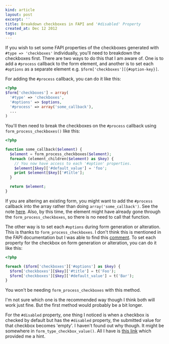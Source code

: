 ```yaml
---
kind: article
layout: post
excerpt: ''
title: Breakdown checkboxes in FAPI and '#disabled' Property
created_at: Dec 12 2012
tags: 
---
```

If you wish to set some FAPI properties of the checkboxes generated with `#type => 'checkboxes'` individually, you'll need to breakdown the checkboxes first. There are two ways to do this that I am aware of. One is to add a `#process` callback to the form element, and another is to set each `#options` as a separate element e.g. `$form['checkboxes'][{#option-key}]`.

For adding the `#process` callback, you can do it like this:

~~~ php
<?php
$form['checkboxes'] = array(
  '#type' => 'checkboxes',
  '#options' => $options,
  '#process' => array('some_callback'),
  ...
)
~~~

You'll then need to break the checkboxes on the `#process` callback using `form_process_checkboxes()` like this:

~~~ php
<?php

function some_callback($element) {
  $element = form_process_checkboxes($element);
  foreach (element_children($element) as $key) {
    // You now have access to each '#option' properties.
    $element[$key]['#default_value'] = 'foo';
    print $element[$key]['#title'];
  }

  return $element;
}
~~~

If you are altering an existing form, you might want to add the `#process` callback into the array rather than doing `array('some_callback')`. See the note [here](http://api.drupal.org/api/drupal/developer%21topics%21forms_api_reference.html/7#process). Also, by this time, the element might have already gone through the `form_process_checkboxes`, so there is no need to call that function.

The other way is to set each `#options` during form generation or alteration. This is thanks to `form_process_checkboxes`. I don't think this is mentioned in the FAPI documentation but I was able to find this [comment](http://drupal.org/node/342316#comment-4732130). To set each property for the checkbox on form generation or alteration, you can do it like this:

~~~ php
<?php

foreach ($form['checkboxes']['#options'] as $key) {
  $form['checkboxes'][$key]['#title'] = t('Foo');
  $form['checkboxes'][$key]['#default_value'] = t('Bar');
}
~~~

You won't be needing `form_process_checkboxes` with this method.

I'm not sure which one is the recommended way though I think both will work just fine. But the first method would probably be a bit longer.

For the `#disabled` property, one thing I noticed is when a checkbox is checked by default but has the `#disabled` property, the submitted value for that checkbox becomes 'empty'. I haven't found out why though. It might be somewhere in `form_type_checkbox_value()`. All I have is [this link](http://drupal.stackexchange.com/a/4137) which provided me a hint.
